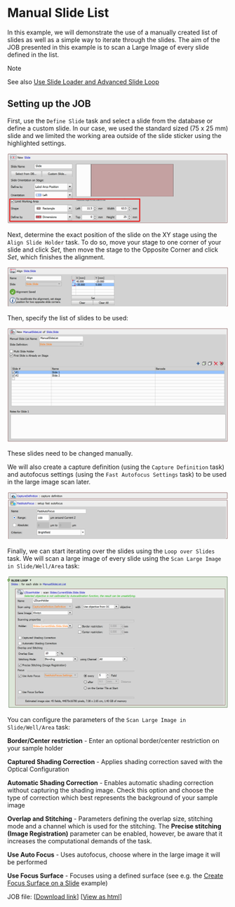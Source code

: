 # Manual Slide List

In this example, we will demonstrate the use of a manually created list of slides as well as a simple way to iterate through the slides. The aim of the JOB presented in this example is to scan a Large Image of every slide defined in the list.

> [!NOTE]
> See also [Use Slide Loader and Advanced Slide Loop](../25-Slide_loader_advanced_loop/README.md)

## Setting up the JOB

First, use the `Define Slide` task and select a slide from the database or define a custom slide. In our case, we used the standard sized (75 x 25 mm) slide and we limited the working area outside of the slide sticker using the highlighted settings.

![Define Slide Task](../24-Manual_slide_list/images/define_slide_task.png)

Next, determine the exact position of the slide on the XY stage using the `Align Slide Holder` task. To do so, move your stage to one corner of your slide and click *Set*, then move the stage to the Opposite Corner and click *Set*, which finishes the alignment.

![Align Slide Task](../24-Manual_slide_list/images/align_slide_task.png)

Then, specify the list of slides to be used:

![Manual Slide List Task](../24-Manual_slide_list/images/man_slide_list_task.png)

These slides need to be changed manually.

We will also create a capture definition (using the `Capture Definition` task) and autofocus settings (using the `Fast Autofocus Settings` task) to be used in the large image scan later.

![Capture Definition and AF Settings](../24-Manual_slide_list/images/cd_and_fas_tasks.png)

Finally, we can start iterating over the slides using the `Loop over Slides` task. We will scan a large image of every slide using the `Scan Large Image in Slide/Well/Area` task:

![Slide Loop](../24-Manual_slide_list/images/slide_loop.png)

<!--The `Loop over Slides` task automatically loads and unloads slides from the stage. If you need more control over the slides loading, refer to the [Use Slide Loader and Advanced Slide Loop](../25-Slide_loader_advanced_loop/README.md) example. // tohle je pravda kdyz se pouzije loader, v manualnim te to vyzve abys to prehodil, takze idk jestli to sem davat-->

You can configure the parameters of the `Scan Large Image in Slide/Well/Area` task:

**Border/Center restriction** - Enter an optional border/center restriction on your sample holder

**Captured Shading Correction** - Applies shading correction saved with the Optical Configuration

**Automatic Shading Correction** - Enables automatic shading correction without capturing the shading image. Check this option and choose the type of correction which best represents the background of your sample image

**Overlap and Stitching** - Parameters defining the overlap size, stitching mode and a channel which is used for the stitching. The **Precise stitching (Image Registration)** parameter can be enabled, however, be aware that it increases the computational demands of the task.

**Use Auto Focus** - Uses autofocus, choose where in the large image it will be performed

**Use Focus Surface** - Focuses using a defined surface (see e.g. the [Create Focus Surface on a Slide](../10-Create_focus_surface_slide/README.md) example)


JOB file: [[Download link](https://laboratory-imaging.github.io/JOBS-examples/NIS_v6.10/24-Manual_slide_list/24-ManualSlideList.bin)] [[View as html](https://laboratory-imaging.github.io/JOBS-examples/NIS_v6.10/24-Manual_slide_list/24-ManualSlideList.html)]


